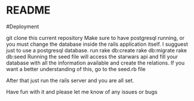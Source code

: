 # README

#Deployment

git clone this current repository
Make sure to have postgresql running, or you must change the database inside the rails application itself.   I sugguest just to use a postgresql database.
run rake db:create rake db:migrate rake db:seed
Running the seed file will access the starwars api and fill your database with all the information available and create the relations.
If you want a better understanding of this, go to the seed.rb file

After that just run the rails server and you are all set.  

Have fun with it and please let me know of any issues or bugs 

